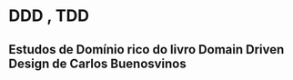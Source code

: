 <h1>DDD , TDD </h1>
<h2>Estudos de Domínio rico do livro Domain Driven Design de Carlos Buenosvinos</h2>
